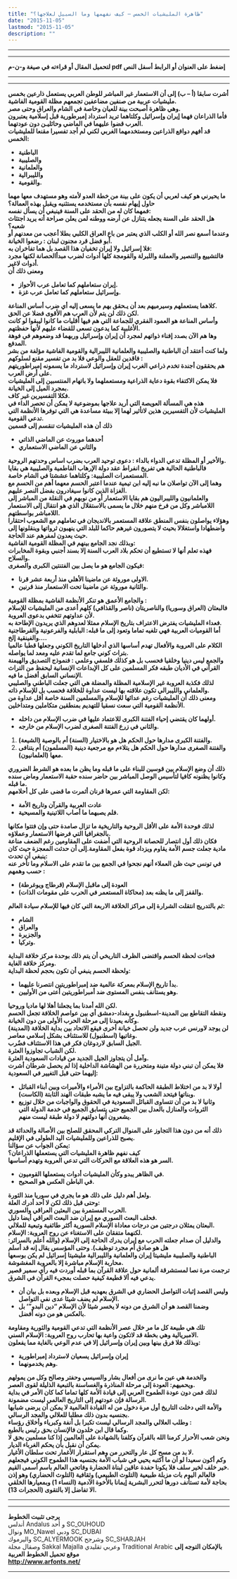 ```yaml
---
title: "ظاهرة المليشيات الخمس – كيف نفهمها وما السبيل لعلاجها؟"
date: "2015-11-05"
lastmod: "2015-11-05"
description: ""
---
```

---

---

**لتحميل المقال أو قراءته في صيغة و-ن-م pdf إضغط على العنوان أو الرابط أسفل النص**

---



---

**أشرت سابقا (أ – ب) إلى أن الاستعمار غير المباشر للوطن العربي يستعمل ذارعين بخمس مليشيات عربية من صنفين مضاعفين تجمعهم مظلة القومية الفاشية.  
وهي ظاهرة أصبحت بينة للعيان وخاصة في الشام والعراق وحتى مصر.  
فأما الذراعان فهما إيران وإسرائيل وكلتاهما تريد استرداد إمبرطورية قبل إسلامية يعتبرون العرب قضوا عليهما في الماضي وحائليـن دون عودتهما.  
قد أفهم دوافع الذراعين ومستخدمهما الغربي لكني لم أجد تفسيرا مقنعا للمليشيات الخمس:**

* **الباطنية**
* **والصليبية**
* **والعلمانية**
* **والليبرالية**
* **والقومية.**

**ما يحيرني هو كيف لعربي أن يكون على بينة من خطة العدو لأمته وهو مستهدف معها مهما حاول إيهام نفسه بأن مستخدمه يستثنيه ويقبل بهذه العمالة؟  
فمهما كان له من الحقد على السنة فينبغي أن يسأل نفسه:  
هل الحقد على السنة يجعله يتنازل عن أرضه ووطنه لمن يعلن صراحة أنه يريد اجتثاث شعبه؟  
وعندما أسمع نصر الله أو الكلب الذي يعتبر من باع العراق الكلبي بطلا أعجب من معدنهم أو أبو فضل قرد مجنون لبنان : رضعوا الخيانة.  
فلا إسرائيل ولا إيران تخفيان هذا القصد بل هما تفاخران به:  
فالتشييع والتنصير والعملنة واللبرلة والقومجة كلها أدوات لضرب مبدأالحصانة لكنها مجرد أدوات لاغير.  
ومعنى ذلك أن**

* **إيران ستعاملهم كما تعامل عرب الأحواز.**
* **وإسرائيل ستعاملهم كما تعامل عرب غزة.**

**كلاهما يستعملهم وسيرميهم بعد أن يـحقق بهم ما يسعى إليه أي ضرب أساس المناعة.  
لكن ذلك لن يتم لأن العرب هم الأقوى فضلا عن الحق.  
وأساس المناعة هو العمود الفقري للجماعة التي هم فيها أقليات ما كانوا ليبقوا لو كانت الأغلبية كما يدعون تسعى للقضاء عليهم لأنها حفظتهم.  
وها هم الآن بصدد إفناء ذواتهم لمجرد أن إيران وإسرائيل وربهما قد وضعوهم في فوهة المدفع.  
ولما كنت أعتقد أن الباطنية والصليبية والعلمانية الليبرالية والقومية الفاشية مؤلفة من بشر فاقدين للعقل والوعي فلا بد من تفسير مقنع لسلوكهم :  
هم يحققون أجندة تخدم ذراعي الغرب إيران وإسرائيل لاسترداد ما يسمونه إمبراطوريتهم على أرض العرب.  
فلا يمكن الاكتفاء بقوة دعاية الذراعية ومستعملهما ولا باتهام المنتسبين إلى المليشيات بمجرد الميل إلى الخيانة.  
فكلا التفسيرين غير كاف.  
هذه هي المسألة العويصة التي أريد علاجها بموضوعية لا يمكن أن تحصر الداء في المليشيات لأن التفسيرين هذين لاتأثير لهما إلا ببيئة مساعدة هي التي توفرها الأنظمة التي تدعي القومية.  
ذلك أن هذه المليشيات تنقسم إلى قسمين**

* **أحدهما موروث عن الماضي الذاتي**
* **والثاني عن الماضي الاستعماري**

**والأخير أو المظلة تدعي الدواء بالداء : دعوى توحيد العرب بضرب اساس وحدتهم الروحية.  
فالباطنية الحالية هي تفريخ انفراط عقد دولة الإرهاب الفاطمية والصليبية هي بقايا المستعمرات الصليبية: وكلتاهما عششتا في الشام خاصة.  
وهما إلى الآن تواصلان ما نبه إليه ابن تيمية عندما اعتبر الحسم معهما أهم من الحسم مع الغزاة الذين كانوا سيغادرون بفضل النصر عليهم.  
والعلمانيون والليبراليون هم بقايا الاستعمار أو من نوبهم في النقلة من المباشر إلى اللامباشر وكل من فرخ منهم خلال ما يسمى بالاستقلال الذي هو انتقال إلى الاستعمار اللامباشر بواسطتهم.  
وهؤلاء يواصلون بنفس المنطق علاقة المستعمر بالانديجان في تعاملهم مع الشعوب احتقارا واضطهادا واستغلالا بحيث لا يتصورون غيرهم حاكما للبلد التي ينهبون ثرواتها وينقلونها إلى حيث يعدون لمفرهم عند الحاجة.  
وبذلك نجد الجامع بينهم في المظلة القومية الفاشية:  
فهذه تعلم أنها لا تستطيع أن تحكم بلاد العرب السنة إلا بسند أجنبي وبقوة المخابرات والسلاح.  
فيكون الجامع هو ما يصل بين الفتنتين الكبرى والصغرى:**

* **الاولى موروثة عن ماضينا الأهلي منذ أربعة عشر قرنا.**
* **والثانية موروثة عن ماضينا تحت الاستعمار منذ قرنين.**

**والجامع الأعمق هو تنكر الأنظمة الفاشية بمظلة القومية :  
فالبعثان (العراق وسوريا) والناصريتان (ناصر والقذافي) كلهم أعدى من المليشيات للإسلام لأن عداوتهم تتخفي بدعوى العروبة.  
فعداء المليشيات يفترض الاعتراف بتاريخ الإسلام ممثلا لعدوهم الذي يريدون الإطاحة به.  
أما القوميات العربية فهي تلغيه تماما وتعود إلى ما قبله: البابلية والفرعونية والقرطاجنية والفينقية إلخ….  
الكلام على العروبة والأفعال تهدم أساسها الذي أدخلها التاريخ الكوني وجعلها قطبا عالميا بتراث كوني جامع لما تقدم عليه ومعد لما يواصله.  
والجمع ليس دينيا وخلقيا فحسب بل هو كذلك فلسفي وعلمي : فنموذج التصديق والهيمنة القرآني في الأديان طبقه فكر المسلمين على كل الإبداعات الإنسانية ليحفظ من التراث الإنساني السابق أفضل ما فيه.  
لذلك فكذبة العروبة غير الإسلامية المظلة والمضلة هي التي جعلت الباطني والصليبي والعلماني والليبرالي تكون علاقته بها ليست عداوة للخلافة فحسب بل للإسلام ذاته.  
ومعنى ذلك أن المليشيات رغم عدائها للإسلام والمسلمين السنة خاصة أقل عداوة من الأنظمة القومية التي سعت نسقيا للتهديم بمنطقين متكاملين ومتداخلين.**

* **أولهما كان يقتضي إحياء الفتنة الكبرى للاعتماد عليها في ضرب الإسلام من داخله.**
* **والثاني في زرع الفتنة الصغرى لضرب الإسلام من خارجه.**

1. **والفتنة الكبرى مدارها حول الحكم هل هو بالاختيار (السنة) أم بالوصية (الشيعة).**
2. **والفتنة الصغرى مدارها حول الحكم هل يتلاءم مع مرجعية دينية (المسلمون) أم يتنافى معها (العلمانيون).**

**ذلك أن وضع الإسلام بين قوسين للبناء على ما قبله وما يظن ما بعده هو الشرط الضروري وكانوا يظنونه كافيا لتأسيس الوصل المباشر بين حاضر سنده حقبة الاستعمار وماض سنده ما قبله.  
لكن المقاومة التي عمرها قرنان أثمرت ما قضى على كل أحلامهم:**

* **عادت العربية والقرآن وتاريخ الأمة**
* **فلم يصبهما ما أصاب اللاتينية والمسيحية.**

**لذلك فوحدة الأمة على الأقل الروحية والتاريخية ما تزال صامدة حتى وإن فتتوا مكانها بالجغرافيا التي فرضها الاستعمار وعملاؤه.  
فكان ذلك أول انتصار للحصانة الروحية التي أضفت على المقاومين رغم الضعف مناعة مادية جعلت جسم الأمة يقاوم ويزداد قوة بفعل المقاومة.إلى أن حدثت المعجزة حيث كان ينبغي أن تحدث:  
في تونس حيث ظن العملاء أنهم نجحوا في الجمع بين ما تقدم على الاسلام وما تأخر عنه حسب وهمهم :**

* **العودة إلى ماقبل الإسلام (قرطاج ويوغرطة)**
* **والقفز إلى ما يظنه بعد (محاكاة المستعمر في الحرب على مقومات الذات).**

**ثم بالتدريج انتقلت الشرارة إلى مراكز الخلافة الاربعة التي كان فيها للإسلام سيادة العالم:**

* **الشام**
* **والعراق**
* **والجزيرة**
* **وتركيا.**

**فجاءت لحظة الحسم واقتضى الظرف التاريخي أن يتم ذلك بوحدة مركز خلافة البداية ومركز خلافة الغاية.  
ولحظة الحسم ينبغي أن تكون بحجم لحظة البداية:**

* **بدأ تاريخ الإسلام بمعركة عالمية ضد إمبراطوريتين انتصرنا عليهما.**
* **وهو يستأنف بنفس المستوى ضد أمبراطوريتين أعتى من الأوليين.**

**لكن الله أمدنا بما يجعلنا أهلا لها ماديا وروحيا.  
ونقطة التقاطع بين المدينة-اسطنبول و بغداد-دمشق أي بين عواصم الخلافة تجعل الحسم وكأنه يعيدنا إلى مرحلة الحرب الأولى من دون الخيانة.  
لن يوجد لاورنس عرب جديد ولن تحصل خيانة أخرى فيقع الاتحاد بين بداية الخلافة (المدينة) وغاتيها (اسطنبول) للاستئناف بشكل إسلامي معاصر.  
الجيل السابق لاردوغان فكر في هذا الاستئناف فضُرب.  
لكن الشباب تجاوزوا العثرة.  
وآمل أن يتجاوز الجيل الجديد من قيادات السعودية العثرة.  
فلا يمكن أن تبني دولة متينة ومتحررة من الهشاشة الداخلية إذا لم يحصل شرطان أشرت إليهما حتى قبل التغيير في السعودية:**

* **أولا لا بد من اختلاط الطبقة الحاكمة بالتزاوج بين الأمراء والأميرات وبين أبناء القبائل وبناتها فيتحد الشعب ولا يبقى فيه ما يشبه طبقات الهند الثابتة (الكاست).**
* **وثانيا لا بد من أن تتساوى القبائل السعودية في الحقوق والواجبات من خلال توزيع الثروات والمنازل بالعدل بين الجميع حتى يتسابق الجميع في خدمة الدولة التي يشعرون أنها دولتهم لا دولة طبقة ليست منهم.**

**ذلك أنه من دون هذا التجاوز على المنوال التركي المحقق للصلح بين الأصالة والحداثة قد يصبح للذراعين وللمليشيات اليد الطولى في الإقليم.  
يمكن الجواب عن سؤالنا:  
كيف نفهم ظاهرة المليشيات التي يستعملها الذراعان؟  
السر هو هذه العلاقة مع الحركات التي تدعي العروبة وتهدم أساسها.**

* **في الظاهر يبدو وكأن المليشيات أدوات يستعملها القوميون.**
* **في الباطن العكس هو الصحيح.**

**ولعل أهم دليل على ذلك هو ما يجري في سوريا منذ الثورة.  
وحتى قبل ذلك لكن لا أحد أدرك العلة:  
الحرب المستمرة بين البعثين العراقي والسوري.  
فحلف البعث السوري مع إيران ضد البعث العراقي أيضا دليل.  
البعثان يمثلان درجتين من درجات معاداة الإسلام السورية أكثر طائفية وتبعية للملالي.  
لكنهما متفقان على الاستغناء عن روح العروبة: الإسلام.  
والدليل أن صدام جعلته الحرب مع إيران يدرك الحاجة إلى الإسلام (والله أعلم بالسرائر: هل هو صادق أم مجرد توظيف). وحتى المؤسس يقال إنه قد أسلم  
الباطنية والصليبية مليشيتا إيران والعلمانية والليبرالية مليشيتا إسرائيل لم يكن بوسعها محاربة الإسلام مباشرة إلا بالعروبة المغشوشة.  
ترجمت مرة نصا لمستشرقة ألمانية حول علاقة القرآن بما قبله أوردت فيه رأي سمير قصير يدعي فيه ألا قطيعة كيفية حصلت بمجيء القرآن في الشرق.**

* **وليس القصد إثبات التواصل الحضاري في الشرق بعهديه قبل الإسلام وبعده بل بيان أن الإسلام لم يضف شيئا عدى نفي التواصل.**
* **وضمنا القصد هو أن الشرق من دونه لا يخسر شيئا لأن الإسلام “دين البدو”‘ بل بالعكس هو من دونه أفضل.**

**تلك هي طبيعة كل ما مر خلال عصر الأنظمة التي تدعي القومية والثورية ومقاومة الامبريالية وهي بخطة قد لاتكون واعية بها تحارب روح العروبة: الإسلام السني.  
وبذلك فلا فرق بينها وبين إيران وإسرائيل إلا في عدم الوعي بالغاية مما يفعلون:**

* **إيران وإسرائيل يسعيان لاسترداد إمبراطورية**
* **وهم يخدمونهما.**

**والخدمة هي عين ما نرى من أفعال بشار والسيسي وحفتر وصالح وكل من يمولهم ويحميهم: العودة إلى مرحلة المناذرة والغساسنة بالتبعية الذليلة لقوى العصر.  
لذلك فمن دون عودة الطموح العربي إلى قيادة الأمة كلها تماما كما كان الأمر في بداية الرسالة فإن عودتهم إلى التاريخ العالمي ليست مضمونة.  
والأمة التي دخلت التاريخ أول مرة دخول من له القيادة العالمية لا يمكن أن يرضى شبابها بجنسيه بدون ذلك مطلبا للعلالي والمجد الرسالي.  
وطلب العلالي والمجد الرسالي ليست تكبرا بل أنفة وكبرياء وأخلاق رؤساء :  
وكما قال ابن خلدون فالإنسان بحق رئيس بالطبع.  
ونحن شعب الأحرار كرمنا الله بالقرآن وكلفنا بالشهادة على العالمين إذا كنا مسلمين بحق لا يمكن أن نقبل بأن يحكم الغرباء الديار.  
لا بد من مسح كل عار والتحرر من وهم استقرار الأغمار تحت سلطان الأغيار.  
وكم أكون سعيدا لو أن ما أكتبه يحيي في شباب الأمة بجنسيه هذا الطموح الكوني فيجعلهم خير خلف لخير سلف فلا يكونا حفدة عاقين لبناة الحضارة وفاتحي العالم باسم أسمى القيم.  
فالعالم اليوم بات مزبلة طبيعية (التلوث الطبيعي) وثقافية (التلوث الحضاري) وهو إذن بحاجة لأمة تستأنف دورها لتحرر البشرية إيمانا بالأخوة الآدمية (النساء 1) وبمعيارها الخلقي الا تفاضل إلا بالتقوى (الحجرات 13).**

---

---

**يرجى تثبيت الخطوط**   
 أندلس Andalus  و أحد SC\_OUHOUD  
 ونوال MO\_Nawel  ودبي SC\_DUBAI   
 واليرموك SC\_ALYERMOOK  وشرجح SC\_SHARJAH   
 وصقال مجلة Sakkal Majalla وعربي تقليدي Traditional Arabic  **بالإمكان التوجه إلى موقع تحميل الخطوط العربية  
 http://www.arfonts.net/**

---

###